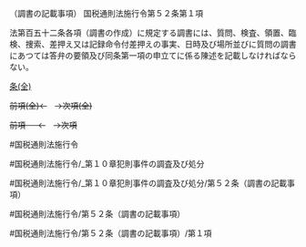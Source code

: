 （調書の記載事項）
国税通則法施行令第５２条第１項

法第百五十二条各項（調書の作成）に規定する調書には、質問、検査、領置、臨検、捜索、差押え又は記録命令付差押えの事実、日時及び場所並びに質問の調書にあつては答弁の要領及び同条第一項の申立てに係る陳述を記載しなければならない。

[条(全)](国税通則法施行＿令＿第５２条_.md)

~~前項(全)←~~　~~→次項(全)~~

~~前項 　 ←~~　~~→次項~~



#国税通則法施行令

#国税通則法施行令/_第１０章犯則事件の調査及び処分

#国税通則法施行令/_第１０章犯則事件の調査及び処分/第５２条（調書の記載事項）

#国税通則法施行令/第５２条（調書の記載事項）

#国税通則法施行令/第５２条（調書の記載事項）/第１項

